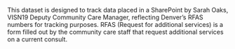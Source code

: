 This dataset is designed to track data placed in a SharePoint by Sarah Oaks, VISN19 Deputy Community Care Manager, reflecting Denver’s RFAS numbers for tracking purposes. RFAS (Request for additional services) is a form filled out by the community care staff that request additional services on a current consult. 
